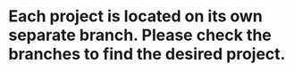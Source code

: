 # Each project is located on its own separate branch. Please check the branches to find the desired project.
